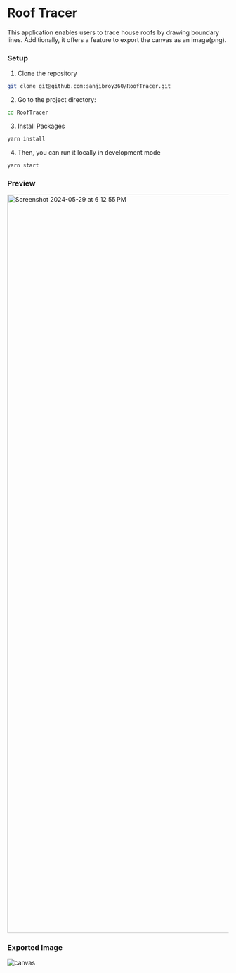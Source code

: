# Roof Tracer

This application enables users to trace house roofs by drawing boundary lines. Additionally, it offers a feature to export the canvas as an image(png).







### Setup

1. Clone the repository
```bash
git clone git@github.com:sanjibroy360/RoofTracer.git
```

2. Go to the project directory:
```bash
cd RoofTracer
```

3. Install Packages
```bash
yarn install
```

4.  Then, you can run it locally in development mode
```bash
yarn start
```

### Preview
<img width="1680" alt="Screenshot 2024-05-29 at 6 12 55 PM" src="https://github.com/sanjibroy360/RoofTracer/assets/56890013/de0f0f87-0f2f-49fd-89e9-0bf0ac7ca2e8">

### Exported Image
![canvas](https://github.com/sanjibroy360/RoofTracer/assets/56890013/5b87329f-5360-4a19-981c-0c96343eeb80)

